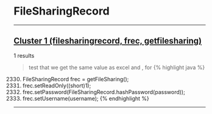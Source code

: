 # FileSharingRecord

***

## [Cluster 1 (filesharingrecord, frec, getfilesharing)](./1)
1 results
> test that we get the same value as excel and , for 
{% highlight java %}
2330. FileSharingRecord frec = getFileSharing();
2333. frec.setReadOnly((short)1);
2334. frec.setPassword(FileSharingRecord.hashPassword(password));
2335. frec.setUsername(username);
{% endhighlight %}

***

